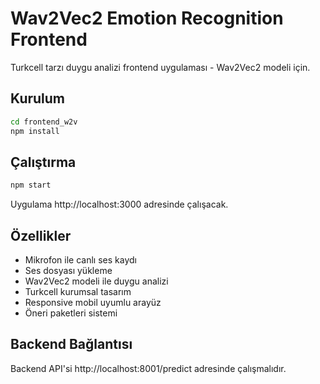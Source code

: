 # Wav2Vec2 Emotion Recognition Frontend

Turkcell tarzı duygu analizi frontend uygulaması - Wav2Vec2 modeli için.

## Kurulum

```bash
cd frontend_w2v
npm install
```

## Çalıştırma

```bash
npm start
```

Uygulama http://localhost:3000 adresinde çalışacak.

## Özellikler

- Mikrofon ile canlı ses kaydı
- Ses dosyası yükleme
- Wav2Vec2 modeli ile duygu analizi
- Turkcell kurumsal tasarım
- Responsive mobil uyumlu arayüz
- Öneri paketleri sistemi

## Backend Bağlantısı

Backend API'si http://localhost:8001/predict adresinde çalışmalıdır.

